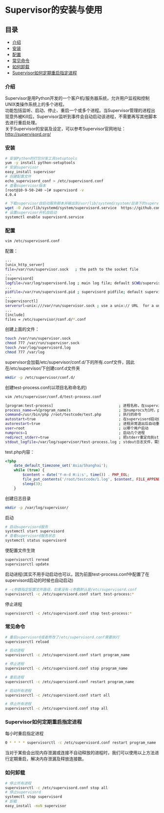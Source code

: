 # Supervisor的安装与使用

## 目录
- [介绍](#介绍)
- [安装](#安装)
- [配置](#配置)
- [常见命令](#常见命令)
- [如何卸载](#如何卸载)
- [Supervisor如何定期重启指定进程](#Supervisor如何定期重启指定进程)

### 介绍
Supervisor是用Python开发的一个客户机/服务器系统，允许用户监视和控制UNIX类操作系统上的多个进程。  
功能包括监听、启动、停止、重启一个或多个进程。当Supervisor管理的进程出现意外被Kill后，Supervisor监听到事件会自动启动该进程，不需要再写其他脚本去进行重启处理。  
关于Supervisor的安装及设定，可以参考Supervisor官网地址：http://supervisord.org/   

### 安装
```bash
# 安装Python的打包分发工具setuptools
yum -y install python-setuptools
# 安装supervisor
easy_install supervisor
# 创建配置文件
echo_supervisord_conf > /etc/supervisord.conf
# 查看supervisor版本
[root@10-9-50-240 ~]# supervisord -v
4.0.4

# 下载supervisor自启动服务脚本并输出到/usr/lib/systemd/system/目录下的supervisord.service文件中
wget -O /usr/lib/systemd/system/supervisord.service  https://github.com/Supervisor/initscripts/raw/master/centos-systemd-etcs
# 设置supervisor开机自启动
systemctl enable supervisord.service
```

### 配置

```bash
vim /etc/supervisord.conf
```
配置：
```bash
...
[unix_http_server]
file=/var/run/supervisor.sock   ; the path to the socket file
...
[supervisord]
logfile=/var/log/supervisord.log ; main log file; default $CWD/supervisord.log
...
pidfile=/var/run/supervisord.pid ; supervisord pidfile; default supervisord.pid
...
[supervisorctl]
serverurl=unix:///var/run/supervisor.sock ; use a unix:// URL  for a unix socket
...
[include]
files = /etc/supervisor/conf.d/*.conf
```
创建上面的文件：
```bash
touch /var/run/supervisor.sock
chmod 777 /var/run/supervisor.sock
touch /var/log/supervisord.log
chmod 777 /var/log
```
supervisor会加载/etc/supervisor/conf.d/下的所有.conf文件，因此在/etc/supervisor/下创建conf.d文件夹
```bash
mkdir -p /etc/supervisor/conf.d/
```

创建test-process.conf(以项目名称命名的)
```bash
vim /etc/supervisor/conf.d/test-process.conf
```
```bash
[program:test-process]                              ; 进程名称，在supervisorctl中通过这个值来对进程进行一系列的操作
process_name==%(program_name)s                      ; 当numprocs为1时，process_name=%(program_name)s；当numprocs>=2时，process_name=%(program_name)s_%(process_num)02d
command=/usr/bin/php /root/testcode/test.php        ; 执行的命令
autostart=true                                      ; 在supervisord启动的时候也自动启动
autorestart=true                                    ; 进程异常退出后自动重启
user=root                                           ; 以哪个用户启动
numprocs=1                                          ; 启动几个进程
redirect_stderr=true                                ; 把stderr重定向到stdout
stdout_logfile=/var/log/supervisor/test-process.log ; stdout日志文件，需要注意当指定目录不存在时无法正常启动，所以需要手动创建目录(supervisord会自动创建日志文件)
```

test.php内容：
```php
<?php
    date_default_timezone_set('Asia/Shanghai');
    while (true) {
        $content = date('Y-m-d H:i:s', time()) . PHP_EOL;
        file_put_contents('/root/testcode/1.log', $content, FILE_APPEND);
        sleep(3);
    }
```

创建日志目录
```bash
mkdir -p /var/log/supervisor/
```

启动
```bash
# 启动supervisord服务
systemctl start supervisord
# 查看supervisord服务状态
systemctl status supervisord
```

使配置文件生效
```bash
supervisorctl reread
supervisorctl update
```

启动进程(其实不用手动启动也可以，因为前面test-process.conf中配置了在supervisord启动的时候也自动启动)
```bash
# -c参数指定配置文件路径，如果没有-c参数默认是/etc/supervisord.conf
supervisorctl -c /etc/supervisord.conf start test-process:*
```
停止进程
```bash
supervisorctl -c /etc/supervisord.conf stop test-process:*
```
### 常见命令

```bash
# 重启supervisord或者修改了/etc/supervisord.conf需要执行
supervisorctl reload

# 启动进程
supervisorctl -c /etc/supervisord.conf start program_name

# 停止进程
supervisorctl -c /etc/supervisord.conf stop program_name

# 重启进程
supervisorctl -c /etc/supervisord.conf restart program_name

# 启动所有进程
supervisorctl -c /etc/supervisord.conf start all

# 停止所有进程
supervisorctl -c /etc/supervisord.conf stop all
```
### Supervisor如何定期重启指定进程
每小时重启指定进程
```bash
0 * * * * supervisorctl -c /etc/supervisord.conf restart program_name
```
当对于某些会出现内存泄漏或连接不自动释放的进程时，我们可以使用以上方法进行定期重启，解决内存泄漏及释放连接数。

### 如何卸载
```bash
# 停止所有进程
supervisorctl -c /etc/supervisord.conf stop all
# 停止supervisord
systemctl stop supervisord
# 卸载
easy_install -mxN supervisor
```